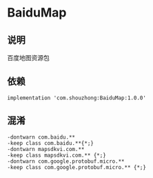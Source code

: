 # BaiduMap
## 说明
百度地图资源包
## 依赖
```
implementation 'com.shouzhong:BaiduMap:1.0.0'
```
## 混淆
```
-dontwarn com.baidu.**
-keep class com.baidu.**{*;}
-dontwarn mapsdkvi.com.**
-keep class mapsdkvi.com.** {*;}
-dontwarn com.google.protobuf.micro.**
-keep class com.google.protobuf.micro.** {*;}
```